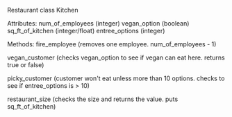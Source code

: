 Restaurant
class Kitchen

Attributes:
num_of_employees (integer)
vegan_option (boolean)
sq_ft_of_kitchen (integer/float)
entree_options (integer)

Methods:
fire_employee (removes one employee. num_of_employees - 1)

vegan_customer (checks vegan_option to see if vegan can eat here. returns true or false)

picky_customer (customer won't eat unless more than 10 options. checks to see if entree_options is > 10)

restaurant_size (checks the size and returns the value. puts sq_ft_of_kitchen)
